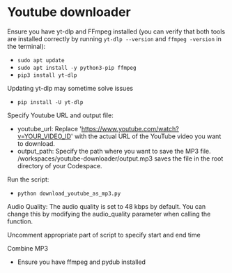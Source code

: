 # Youtube downloader

Ensure you have yt-dlp and FFmpeg installed (you can verify that both tools are installed correctly by running `yt-dlp --version` and `ffmpeg -version` in the terminal):
- `sudo apt update`
- `sudo apt install -y python3-pip ffmpeg`
- `pip3 install yt-dlp`

Updating yt-dlp may sometime solve issues
- `pip install -U yt-dlp`


Specify Youtube URL and output file:
- youtube_url: Replace 'https://www.youtube.com/watch?v=YOUR_VIDEO_ID' with the actual URL of the YouTube video you want to download.
- output_path: Specify the path where you want to save the MP3 file. /workspaces/youtube-downloader/output.mp3 saves the file in the root directory of your Codespace.


Run the script:
- `python download_youtube_as_mp3.py`



Audio Quality: The audio quality is set to 48 kbps by default. You can change this by modifying the audio_quality parameter when calling the function.


Uncomment appropriate part of script to specify start and end time

Combine MP3
- Ensure you have ffmpeg and pydub installed